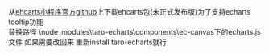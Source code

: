  从[ehcarts小程序官方github](https://github.com/ecomfe/echarts-for-weixin)上下载ehcarts包(未正式发布版)为了支持echarts tooltip功能    
替换路径 \node_modules\taro-echarts\components\ec-canvas下的echarts.js文件 
如果需要改回来 重新install taro-echarts就行 
